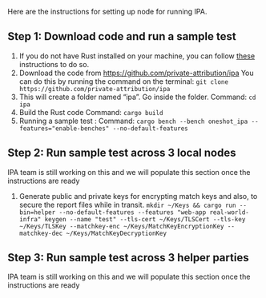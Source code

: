Here are the instructions for setting up node for running IPA. 

## Step 1: Download code and run a sample test
1. If you do not have Rust installed on your machine, you can follow [these](https://doc.rust-lang.org/book/ch01-01-installation.html#installation) instructions to do so.
2. Download the code from https://github.com/private-attribution/ipa
   You can do this by running the command on the terminal: 
   `git clone https://github.com/private-attribution/ipa`
3. This will create a folder named “ipa”. Go inside the folder.
   Command: `cd ipa`
4. Build the Rust code 
   Command: `cargo build`
5. Running a sample test : 
   Command: `cargo bench --bench oneshot_ipa --features="enable-benches" --no-default-features`
   
## Step 2: Run sample test across 3 local nodes
   IPA team is still working on this and we will populate this section once the instructions are ready

1. Generate public and private keys for encrypting match keys and also, to secure the report files while in transit.
   `mkdir ~/Keys && cargo run --bin=helper --no-default-features --features "web-app real-world-infra" keygen --name "test" --tls-cert ~/Keys/TLSCert --tls-key ~/Keys/TLSKey --matchkey-enc ~/Keys/MatchKeyEncryptionKey --matchkey-dec ~/Keys/MatchKeyDecryptionKey`

## Step 3: Run sample test across 3 helper parties
   IPA team is still working on this and we will populate this section once the instructions are ready
